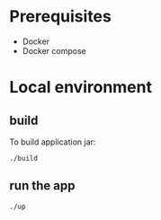 # Prerequisites

- Docker
- Docker compose

# Local environment

## build

To build application jar:

```./build```


## run the app

```./up```
